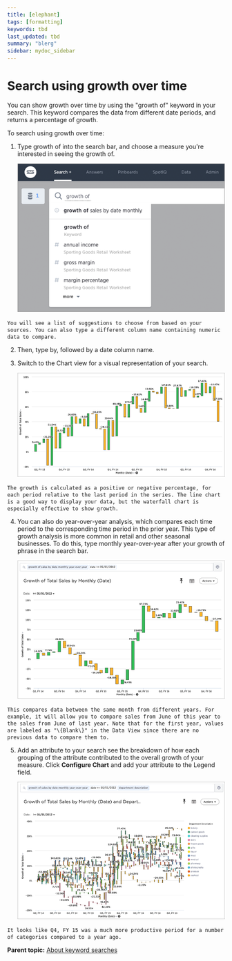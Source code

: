 ```yaml
---
title: [elephant]
tags: [formatting]
keywords: tbd
last_updated: tbd
summary: "blerg"
sidebar: mydoc_sidebar
---
```

# Search using growth over time

You can show growth over time by using the "growth of" keyword in your search. This keyword compares the data from different date periods, and returns a percentage of growth.

To search using growth over time:

1.   Type growth of into the search bar, and choose a measure you're interested in seeing the growth of. 

     ![](../../images/growth_of_suggestions.png "Growth of suggestions") 

    You will see a list of suggestions to choose from based on your sources. You can also type a different column name containing numeric data to compare.

2.   Then, type by, followed by a date column name. 
3.   Switch to the Chart view for a visual representation of your search. 

     ![](../../images/growth_of_waterfall_chart.png "Growth of  total sales waterfall chart") 

    The growth is calculated as a positive or negative percentage, for each period relative to the last period in the series. The line chart is a good way to display your data, but the waterfall chart is especially effective to show growth.

4.   You can also do year-over-year analysis, which compares each time period to the corresponding time period in the prior year. This type of growth analysis is more common in retail and other seasonal businesses. To do this, type monthly year-over-year after your growth of phrase in the search bar. 

     ![](../../images/growth_of_year_over_year.png "Growth of by monthly year-over-year") 

    This compares data between the same month from different years. For example, it will allow you to compare sales from June of this year to the sales from June of last year. Note that for the first year, values are labeled as "\{Blank\}" in the Data View since there are no previous data to compare them to.

5.   Add an attribute to your search see the breakdown of how each grouping of the attribute contributed to the overall growth of your measure. Click **Configure Chart** and add your attribute to the Legend field. 

     ![](../../images/growth_of_attribute_breakdown.png "Growth of broken up by category") 

    It looks like Q4, FY 15 was a much more productive period for a number of categories compared to a year ago.


**Parent topic:** [About keyword searches](../../pages/complex_searches/about_keyword_searches.html)

